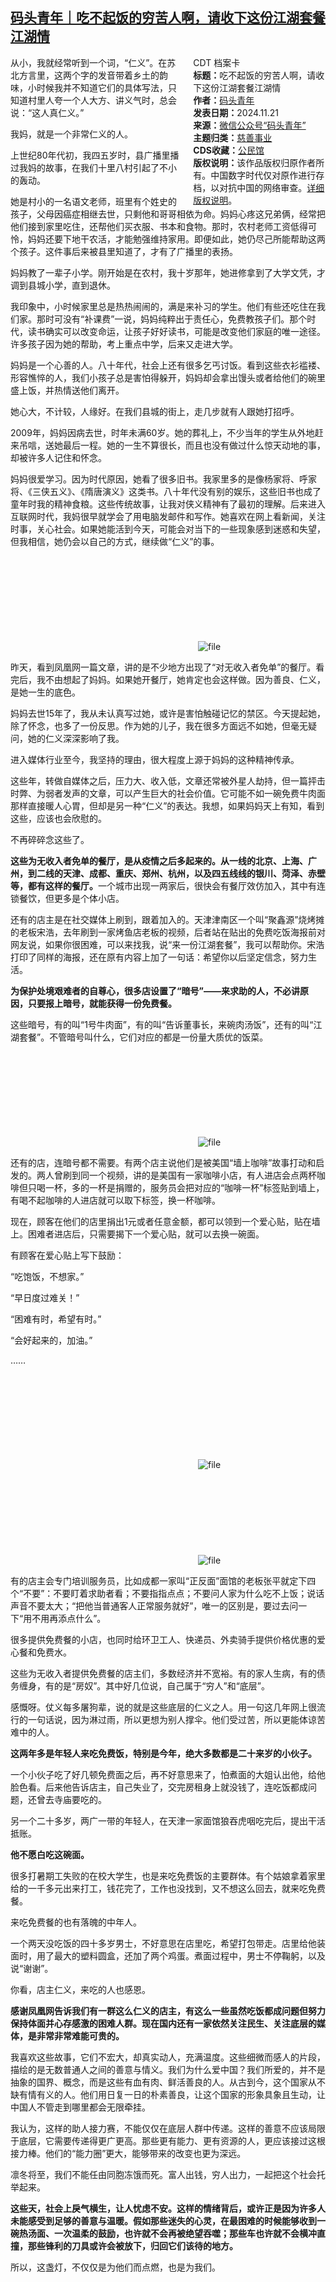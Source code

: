 <!--1732123752000-->
[码头青年｜吃不起饭的穷苦人啊，请收下这份江湖套餐江湖情](https://chinadigitaltimes.net/chinese/713290.html)
------

<div style="width:42%;float:right;padding-left:20px;"><div class="su-spoiler su-spoiler-style-fancy su-spoiler-icon-chevron-circle" data-scroll-offset="0" data-anchor-in-url="no"><div class="su-spoiler-title" tabindex="0" role="button"><span class="su-spoiler-icon"></span>CDT 档案卡</div><div class="su-spoiler-content su-u-clearfix su-u-trim"><strong>标题：</strong>吃不起饭的穷苦人啊，请收下这份江湖套餐江湖情<br><strong>作者：</strong><a href="https://chinadigitaltimes.net/space/码头青年" target="_blank">码头青年</a><br><strong>发表日期：</strong>2024.11.21<br><strong>来源：</strong><a href="https://archive.ph/?url=https://mp.weixin.qq.com/s/udMSDYWP83gshDx_BYkKvQ" target="_blank">微信公众号“码头青年”</a><br><strong>主题归类：</strong><a href="https://chinadigitaltimes.net/space/慈善事业" target="_blank">慈善事业</a><br><strong>CDS收藏：</strong><a href="https://chinadigitaltimes.net/space/%E5%85%AC%E6%B0%91%E9%A6%86" target="_blank" rel="noopener">公民馆</a><br><strong>版权说明：</strong>该作品版权归原作者所有。中国数字时代仅对原作进行存档，以对抗中国的网络审查。<a href="https://chinadigitaltimes.net/chinese/copyright">详细版权说明</a>。</div></div></div><p>从小，我就经常听到一个词，“仁义”。在苏北方言里，这两个字的发音带着乡土的韵味，小时候我并不知道它们的具体写法，只知道村里人夸一个人大方、讲义气时，总会说：“这人真仁义。”</p><p>我妈，就是一个非常仁义的人。</p><p>上世纪80年代初，我四五岁时，县广播里播过我妈的故事，在我们十里八村引起了不小的轰动。</p><p>她是村小的一名语文老师，班里有个姓史的孩子，父母因癌症相继去世，只剩他和哥哥相依为命。妈妈心疼这兄弟俩，经常把他们接到家里吃住，还帮他们买衣服、书本和食物。那时，农村老师工资低得可怜，妈妈还要下地干农活，才能勉强维持家用。即便如此，她仍尽己所能帮助这两个孩子。这件事后来被县里知道了，才有了广播里的表扬。</p><p>妈妈教了一辈子小学。刚开始是在农村，我十岁那年，她进修拿到了大学文凭，才调到县城小学，直到退休。</p><p>我印象中，小时候家里总是热热闹闹的，满是来补习的学生。他们有些还吃住在我们家。那时可没有“补课费”一说，妈妈纯粹出于责任心，免费教孩子们。那个时代，读书确实可以改变命运，让孩子好好读书，可能是改变他们家庭的唯一途径。许多孩子因为她的帮助，考上重点中学，后来又走进大学。</p><p>妈妈是一个心善的人。八十年代，社会上还有很多乞丐讨饭。看到这些衣衫褴褛、形容憔悴的人，我们小孩子总是害怕得躲开，妈妈却会拿出馒头或者给他们的碗里盛上饭，并热情送他们离开。</p><p>她心大，不计较，人缘好。在我们县城的街上，走几步就有人跟她打招呼。</p><p>2009年，妈妈因病去世，时年未满60岁。她的葬礼上，不少当年的学生从外地赶来吊唁，送她最后一程。她的一生不算很长，而且也没有做过什么惊天动地的事，却被许多人记住和怀念。</p><p>妈妈很爱学习。因为时代原因，她看了很多旧书。我家里多的是像杨家将、呼家将、《三侠五义》、《隋唐演义》这类书。八十年代没有别的娱乐，这些旧书也成了童年时我的精神食粮。这些传统故事，让我对侠义精神有了最初的理解。后来进入互联网时代，我妈很早就学会了用电脑发邮件和写作。她喜欢在网上看新闻，关注时事，关心社会。如果她能活到今天，可能会对当下的一些现象感到迷惑和失望，但我相信，她仍会以自己的方式，继续做“仁义”的事。</p><p><img decoding="async" src="data:image/svg+xml,%3Csvg%20xmlns='http://www.w3.org/2000/svg'%20viewBox='0%200%200%200'%3E%3C/svg%3E" alt="file" data-lazy-src="https://chinadigitaltimes.net/chinese/files/2024/11/image-1732122700782.png"><noscript><img decoding="async" src="https://chinadigitaltimes.net/chinese/files/2024/11/image-1732122700782.png" alt="file"></noscript></p><p>昨天，看到凤凰网一篇文章，讲的是不少地方出现了“对无收入者免单”的餐厅。看完后，我不由想起了妈妈。如果她开餐厅，她肯定也会这样做。因为善良、仁义，是她一生的底色。</p><p>妈妈去世15年了，我从未认真写过她，或许是害怕触碰记忆的禁区。今天提起她，除了怀念，也多了一份反思。作为她的儿子，我在很多方面远不如她，但毫无疑问，她的仁义深深影响了我。</p><p>进入媒体行业至今，我坚持的理由，很大程度上源于妈妈的这种精神传承。</p><p>这些年，转做自媒体之后，压力大、收入低，文章还常被外星人劫持，但一篇抨击时弊、为弱者发声的文章，可以产生巨大的社会价值。它可能不如一碗免费牛肉面那样直接暖人心胃，但却是另一种“仁义”的表达。我想，如果妈妈天上有知，看到这些，应该也会欣慰的。</p><p>不再碎碎念这些了。</p><p><strong>这些为无收入者免单的餐厅，是从疫情之后多起来的。从一线的北京、上海、广州，到二线的天津、成都、重庆、郑州、杭州，以及四五线线的银川、菏泽、赤壁等，都有这样的餐厅。</strong>一个城市出现一两家后，很快会有餐厅效仿加入，其中有连锁餐饮，但更多是个体小店。</p><p>还有的店主是在社交媒体上刷到，跟着加入的。天津津南区一个叫“聚鑫源”烧烤摊的老板宋浩，去年刷到一家烤鱼店老板的视频，后者站在贴出的免费吃饭海报前对网友说，如果你很困难，可以来找我，说“来一份江湖套餐”，我可以帮助你。宋浩打印了同样的海报，还在原有内容上加了一句话：希望你以后坚定信念，努力生活。</p><p><strong>为保护处境艰难者的自尊心，很多店设置了“暗号”——来求助的人，不必讲原因，只要报上暗号，就能获得一份免费餐。</strong></p><p>这些暗号，有的叫“1号牛肉面”，有的叫“告诉董事长，来碗肉汤饭”，还有的叫“江湖套餐”。不管暗号叫什么，它们对应的都是一份量大质优的饭菜。</p><p><img decoding="async" src="data:image/svg+xml,%3Csvg%20xmlns='http://www.w3.org/2000/svg'%20viewBox='0%200%200%200'%3E%3C/svg%3E" alt="file" data-lazy-src="https://chinadigitaltimes.net/chinese/files/2024/11/image-1732122711786.png"><noscript><img decoding="async" src="https://chinadigitaltimes.net/chinese/files/2024/11/image-1732122711786.png" alt="file"></noscript></p><p>还有的店，连暗号都不需要。有两个店主说他们是被美国“墙上咖啡”故事打动和启发的。两人曾刷到同一个视频，讲的是美国有一家咖啡小店，有人进店会点两杯咖啡但只喝一杯，多的一杯是捐赠的，服务员会把对应的“咖啡一杯”标签贴到墙上，有喝不起咖啡的人进店就可以取下标签，换一杯咖啡。</p><p>现在，顾客在他们的店里捐出1元或者任意金额，都可以领到一个爱心贴，贴在墙上。困难者进店后，只需要揭下一个爱心贴，就可以去换一碗面。</p><p>有顾客在爱心贴上写下鼓励：</p><p>“吃饱饭，不想家。”</p><p>“早日度过难关！”</p><p>“困难有时，希望有时。”</p><p>“会好起来的，加油。”</p><p>……</p><p><img decoding="async" src="data:image/svg+xml,%3Csvg%20xmlns='http://www.w3.org/2000/svg'%20viewBox='0%200%200%200'%3E%3C/svg%3E" alt="file" data-lazy-src="https://chinadigitaltimes.net/chinese/files/2024/11/image-1732122721591.png"><noscript><img decoding="async" src="https://chinadigitaltimes.net/chinese/files/2024/11/image-1732122721591.png" alt="file"></noscript><br><img decoding="async" src="data:image/svg+xml,%3Csvg%20xmlns='http://www.w3.org/2000/svg'%20viewBox='0%200%200%200'%3E%3C/svg%3E" alt="file" data-lazy-src="https://chinadigitaltimes.net/chinese/files/2024/11/image-1732122727232.png"><noscript><img decoding="async" src="https://chinadigitaltimes.net/chinese/files/2024/11/image-1732122727232.png" alt="file"></noscript></p><p>有的店主会专门培训服务员，比如成都一家叫“正反面”面馆的老板张平就定下四个“不要”：不要盯着求助者看；不要指指点点；不要问人家为什么吃不上饭；说话声音不要太大；“把他当普通客人正常服务就好”，唯一的区别是，要过去问一下“用不用再添点什么”。</p><p>很多提供免费餐的小店，也同时给环卫工人、快递员、外卖骑手提供价格优惠的爱心餐和免费水。</p><p>这些为无收入者提供免费餐的店主们，多数经济并不宽裕。有的家人生病，有的债务缠身，有的是“房奴”。其中好几位说，自己属于“穷人”和“底层”。</p><p>感慨呀。仗义每多屠狗辈，说的就是这些底层的仁义之人。用一句这几年网上很流行的一句话说，因为淋过雨，所以更想为别人撑伞。他们受过苦，所以更能体谅苦难中的人。</p><p><strong>这两年多是年轻人来吃免费饭，特别是今年，绝大多数都是二十来岁的小伙子。</strong></p><p>一个小伙子吃了好几顿免费面之后，再不好意思来了，怕煮面的大姐认出他，给他脸色看。后来他告诉店主，自己失业了，交完房租身上就没钱了，连吃饭都成问题，还曾去寺庙要吃的。</p><p>另一个二十多岁，两广一带的年轻人，在天津一家面馆狼吞虎咽吃完后，提出干活抵账。</p><p><strong>他不愿白吃这碗面。</strong></p><p>很多打暑期工失败的在校大学生，也是来吃免费饭的主要群体。有个姑娘拿着家里给的一千多元出来打工，钱花完了，工作也没找到，又不想这么回去，就来吃免费餐。</p><p>来吃免费餐的也有落魄的中年人。</p><p>一个两天没吃饭的四十多岁男士，不好意思在店里吃，希望打包带走。店里给他装面时，用了最大的塑料圆盒，还加了两个鸡蛋。煮面过程中，男士不停鞠躬，以及说“谢谢”。</p><p>你看，店主仁义，来吃的人也感恩。</p><p><strong>感谢凤凰网告诉我们有一群这么仁义的店主，有这么一些虽然吃饭都成问题但努力保持体面并心存感激的困难人群。现在国内还有一家依然关注民生、关注底层的媒体，是非常非常难能可贵的。</strong></p><p>我喜欢这些故事，它们不宏大，却真实动人，充满温度。这些细微而感人的片段，描绘的是无数普通人之间的善意与情义。我们为什么爱中国？我们所爱的，并不是抽象的国界、概念，而是这些有血有肉、鲜活善良的人。从古到今，这个国家从不缺有情有义的人。他们用日复一日的朴素善良，让这个国家的形象具象且生动，让中国人不管走到哪里都会无限牵挂。</p><p>我认为，这样的助人接力赛，不能仅仅在底层人群中传递。这样的善意不应该局限于底层，它需要传递得更广更高。那些更有能力、更有资源的人，更应该接过这根接力棒。他们的“能力圈”更大，能够带来的改变也更为深远。</p><p>凛冬将至，我们不能任由同胞冻饿而死。富人出钱，穷人出力，一起把这个社会托举起来。</p><p><strong>这些天，社会上戾气横生，让人忧虑不安。这样的情绪背后，或许正是因为许多人未能感受到足够的善意与温暖。假如那些迷失的心灵，在最困难的时候能够收到一碗热汤面、一次温柔的鼓励，也许就不会再被绝望吞噬；那些车也许就不会横冲直撞，那些锋利的刀具或许会被放下，归回它们该待的地方。</strong></p><p>所以，这盏灯，不仅仅是为他们而点燃，也是为我们。</p><div class="addtoany_share_save_container addtoany_content addtoany_content_bottom"><div class="a2a_kit a2a_kit_size_32 addtoany_list" data-a2a-url="https://chinadigitaltimes.net/chinese/713290.html" data-a2a-title="码头青年｜吃不起饭的穷苦人啊，请收下这份江湖套餐江湖情"><a class="a2a_button_facebook" href="https://www.addtoany.com/add_to/facebook?linkurl=https%3A%2F%2Fchinadigitaltimes.net%2Fchinese%2F713290.html&amp;linkname=%E7%A0%81%E5%A4%B4%E9%9D%92%E5%B9%B4%EF%BD%9C%E5%90%83%E4%B8%8D%E8%B5%B7%E9%A5%AD%E7%9A%84%E7%A9%B7%E8%8B%A6%E4%BA%BA%E5%95%8A%EF%BC%8C%E8%AF%B7%E6%94%B6%E4%B8%8B%E8%BF%99%E4%BB%BD%E6%B1%9F%E6%B9%96%E5%A5%97%E9%A4%90%E6%B1%9F%E6%B9%96%E6%83%85" title="Facebook" rel="nofollow noopener" target="_blank"></a><a class="a2a_button_twitter" href="https://www.addtoany.com/add_to/twitter?linkurl=https%3A%2F%2Fchinadigitaltimes.net%2Fchinese%2F713290.html&amp;linkname=%E7%A0%81%E5%A4%B4%E9%9D%92%E5%B9%B4%EF%BD%9C%E5%90%83%E4%B8%8D%E8%B5%B7%E9%A5%AD%E7%9A%84%E7%A9%B7%E8%8B%A6%E4%BA%BA%E5%95%8A%EF%BC%8C%E8%AF%B7%E6%94%B6%E4%B8%8B%E8%BF%99%E4%BB%BD%E6%B1%9F%E6%B9%96%E5%A5%97%E9%A4%90%E6%B1%9F%E6%B9%96%E6%83%85" title="Twitter" rel="nofollow noopener" target="_blank"></a><a class="a2a_button_telegram" href="https://www.addtoany.com/add_to/telegram?linkurl=https%3A%2F%2Fchinadigitaltimes.net%2Fchinese%2F713290.html&amp;linkname=%E7%A0%81%E5%A4%B4%E9%9D%92%E5%B9%B4%EF%BD%9C%E5%90%83%E4%B8%8D%E8%B5%B7%E9%A5%AD%E7%9A%84%E7%A9%B7%E8%8B%A6%E4%BA%BA%E5%95%8A%EF%BC%8C%E8%AF%B7%E6%94%B6%E4%B8%8B%E8%BF%99%E4%BB%BD%E6%B1%9F%E6%B9%96%E5%A5%97%E9%A4%90%E6%B1%9F%E6%B9%96%E6%83%85" title="Telegram" rel="nofollow noopener" target="_blank"></a><a class="a2a_button_reddit" href="https://www.addtoany.com/add_to/reddit?linkurl=https%3A%2F%2Fchinadigitaltimes.net%2Fchinese%2F713290.html&amp;linkname=%E7%A0%81%E5%A4%B4%E9%9D%92%E5%B9%B4%EF%BD%9C%E5%90%83%E4%B8%8D%E8%B5%B7%E9%A5%AD%E7%9A%84%E7%A9%B7%E8%8B%A6%E4%BA%BA%E5%95%8A%EF%BC%8C%E8%AF%B7%E6%94%B6%E4%B8%8B%E8%BF%99%E4%BB%BD%E6%B1%9F%E6%B9%96%E5%A5%97%E9%A4%90%E6%B1%9F%E6%B9%96%E6%83%85" title="Reddit" rel="nofollow noopener" target="_blank"></a><a class="a2a_button_whatsapp" href="https://www.addtoany.com/add_to/whatsapp?linkurl=https%3A%2F%2Fchinadigitaltimes.net%2Fchinese%2F713290.html&amp;linkname=%E7%A0%81%E5%A4%B4%E9%9D%92%E5%B9%B4%EF%BD%9C%E5%90%83%E4%B8%8D%E8%B5%B7%E9%A5%AD%E7%9A%84%E7%A9%B7%E8%8B%A6%E4%BA%BA%E5%95%8A%EF%BC%8C%E8%AF%B7%E6%94%B6%E4%B8%8B%E8%BF%99%E4%BB%BD%E6%B1%9F%E6%B9%96%E5%A5%97%E9%A4%90%E6%B1%9F%E6%B9%96%E6%83%85" title="WhatsApp" rel="nofollow noopener" target="_blank"></a><a class="a2a_button_email" href="https://www.addtoany.com/add_to/email?linkurl=https%3A%2F%2Fchinadigitaltimes.net%2Fchinese%2F713290.html&amp;linkname=%E7%A0%81%E5%A4%B4%E9%9D%92%E5%B9%B4%EF%BD%9C%E5%90%83%E4%B8%8D%E8%B5%B7%E9%A5%AD%E7%9A%84%E7%A9%B7%E8%8B%A6%E4%BA%BA%E5%95%8A%EF%BC%8C%E8%AF%B7%E6%94%B6%E4%B8%8B%E8%BF%99%E4%BB%BD%E6%B1%9F%E6%B9%96%E5%A5%97%E9%A4%90%E6%B1%9F%E6%B9%96%E6%83%85" title="Email" rel="nofollow noopener" target="_blank"></a><a class="a2a_button_copy_link" href="https://www.addtoany.com/add_to/copy_link?linkurl=https%3A%2F%2Fchinadigitaltimes.net%2Fchinese%2F713290.html&amp;linkname=%E7%A0%81%E5%A4%B4%E9%9D%92%E5%B9%B4%EF%BD%9C%E5%90%83%E4%B8%8D%E8%B5%B7%E9%A5%AD%E7%9A%84%E7%A9%B7%E8%8B%A6%E4%BA%BA%E5%95%8A%EF%BC%8C%E8%AF%B7%E6%94%B6%E4%B8%8B%E8%BF%99%E4%BB%BD%E6%B1%9F%E6%B9%96%E5%A5%97%E9%A4%90%E6%B1%9F%E6%B9%96%E6%83%85" title="Copy Link" rel="nofollow noopener" target="_blank"></a><a class="a2a_dd addtoany_share_save addtoany_share" href="https://www.addtoany.com/share"></a></div></div>
